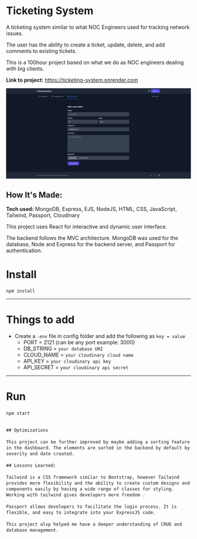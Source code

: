 # Ticketing System

A ticketing system similar to what NOC Engineers used for tracking network issues. 

The user has the ability to create a ticket, update, delete, and add comments to existing tickets.

This is a 100hour project based on what we do as NOC engineers dealing with big clients.

**Link to project:** https://ticketing-system.onrender.com

![alt tag](https://github.com/Jmpmen/my-portfolio/blob/main/images/thumbs/04.jpg)

## How It's Made:

**Tech used:** MongoDB, Express, EJS, NodeJS, HTML, CSS, JavaScript, Tailwind, Passport, Cloudinary

This project uses React for interactive and dynamic user interface.

The backend follows the MVC architecture. MongoDB was used for the database, Node and Express for the backend server, and Passport for authentication.

# Install

`npm install`

---

# Things to add

- Create a `.env` file in config folder and add the following as `key = value`
  - PORT = 2121 (can be any port example: 3000)
  - DB_STRING = `your database URI`
  - CLOUD_NAME = `your cloudinary cloud name`
  - API_KEY = `your cloudinary api key`
  - API_SECRET = `your cloudinary api secret`

---

# Run

`npm start`
```

## Optimizations

This project can be further improved by maybe adding a sorting feature in the dashboard. The elements are sorted in the backend by default by severity and date created.

## Lessons Learned:

Tailwind is a CSS framework similar to Bootstrap, however Tailwind provides more flexibility and the ability to create custom designs and components easily by having a wide range of classes for styling. Working with tailwind gives developers more freedom .

Passport allows developers to facilitate the login process. It is flexible, and easy to integrate into your ExpressJS code.

This project alsp helped me have a deeper understanding of CRUD and database management.
